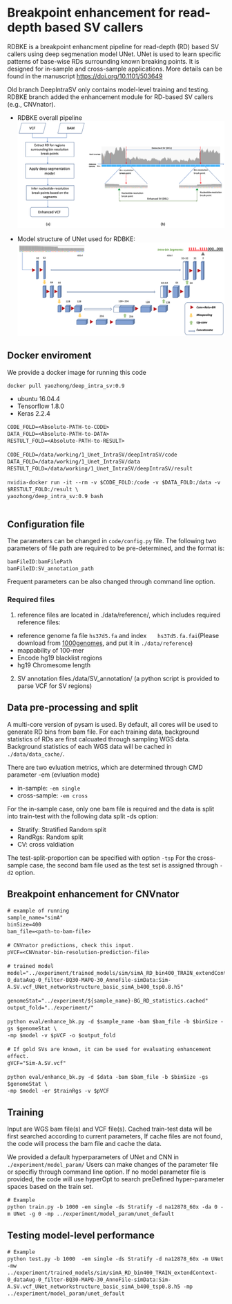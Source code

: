 # Breakpoint enhancement for read-depth based SV callers

RDBKE is a breakpoint enhancment pipeline for read-depth (RD) based SV callers using deep segmenation model UNet.
UNet is used to learn specific patterns of base-wise RDs surrounding known breaking points.
It is designed for in-sample and cross-sample applications.
More details can be found in the manuscript https://doi.org/10.1101/503649

Old branch DeepIntraSV only contains model-level training and testing.
RDBKE branch added the enhancement module for RD-based SV callers (e.g., CNVnator).

* RDBKE overall pipeline
![](figures/Fig1_workflow.png)

* Model structure of UNet used for RDBKE:
![](figures/Fig2_Unet_structure.png)

## Docker enviroment
We provide a docker image for running this code
```
docker pull yaozhong/deep_intra_sv:0.9
```
* ubuntu 16.04.4
* Tensorflow 1.8.0
* Keras 2.2.4

```
CODE_FOLD=<Absolute-PATH-to-CODE>
DATA_FOLD=<Absolute-PATH-to-DATA>
RESTULT_FOLD=<Absolute-PATH-to-RESULT>

CODE_FOLD=/data/working/1_Unet_IntraSV/deepIntraSV/code
DATA_FOLD=/data/working/1_Unet_IntraSV/data
RESTULT_FOLD=/data/working/1_Unet_IntraSV/deepIntraSV/result

nvidia-docker run -it --rm -v $CODE_FOLD:/code -v $DATA_FOLD:/data -v $RESTULT_FOLD:/result \
yaozhong/deep_intra_sv:0.9 bash


```

## Configuration file
The parameters can be changed in `code/config.py` file.
The following two parameters of file path are required to be pre-determined, and the format is:
```
bamFileID:bamFilePath
bamFileID:SV_annotation_path
```
Frequent parameters can be also changed through command line option.

### Required files
1. reference files are located in ./data/reference/, which includes required reference files: 
* reference genome fa file ``hs37d5.fa`` and index ``	hs37d5.fa.fai``(Please download from [1000genomes](http://ftp.1000genomes.ebi.ac.uk/vol1/ftp/technical/reference/phase2_reference_assembly_sequence/),
and put it in ``./data/reference``)
* mappability of 100-mer
* Encode hg19 blacklist regions
* hg19 Chromesome length 

2. SV annotation files./data/SV_annotation/
  (a python script is provided to parse VCF for SV regions)

## Data pre-processing and split
A multi-core version of pysam is used. 
By default, all cores will be used to generate RD bins from bam file. For each training data, 
background statistics of RDs are first calcuated through sampling WGS data.
Background statistics of each WGS data will be cached in `./data/data_cache/`.

There are two evluation metrics, which are determined through CMD parameter -em (evluation mode)
* in-sample: ``-em single``
* cross-sample: ``-em cross``

For the in-sample case, only one bam file is required and the data is split into train-test with the following data split -ds option:

* Stratify: Stratified Random split
* RandRgs: Random split
* CV: cross valdiation

The test-split-proportion can be specified with option ``-tsp``
For the cross-sample case, the second bam file used as the test set is assigned through ``-d2`` option.


## Breakpoint enhancement for CNVnator
```
# example of running
sample_name="simA"
binSize=400
bam_file=<path-to-bam-file>

# CNVnator predictions, check this input.
pVCF=<CNVnator-bin-resolution-prediction-file>

# trained model
model="../experiment/trained_models/sim/simA_RD_bin400_TRAIN_extendContext-0_dataAug-0_filter-BQ30-MAPQ-30_AnnoFile-simData:Sim-A.SV.vcf_UNet_networkstructure_basic_simA_b400_tsp0.8.h5"

genomeStat="../experiment/${sample_name}-BG_RD_statistics.cached"
output_fold="../experiment/"

python eval/enhance_bk.py -d $sample_name -bam $bam_file -b $binSize -gs $genomeStat \
-mp $model -v $pVCF -o $output_fold

# If gold SVs are known, it can be used for evaluating enhancement effect.
gVCF="Sim-A.SV.vcf"

python eval/enhance_bk.py -d $data -bam $bam_file -b $binSize -gs $genomeStat \
-mp $model -er $trainRgs -v $pVCF
```


## Training
Input are WGS bam file(s) and VCF file(s). 
Cached train-test data will be first searched according to current parameters,
If cache files are not found, the code will process the bam file and cache the data.

We provided a default hyperparameters of UNet and CNN in ``./experiment/model_param/``
Users can make changes of the parameter file or specifiy through command line option.
If no model parameter file is provided, the code will use hyperOpt to search preDefined hyper-parameter spaces based on the train set.

```
# Example
python train.py -b 1000 -em single -ds Stratify -d na12878_60x -da 0 -m UNet -g 0 -mp ../experiment/model_param/unet_default
```

## Testing model-level performance
```
# Example
python test.py -b 1000  -em single -ds Stratify -d na12878_60x -m UNet -mw ../experiment/trained_models/sim/simA_RD_bin400_TRAIN_extendContext-0_dataAug-0_filter-BQ30-MAPQ-30_AnnoFile-simData:Sim-A.SV.vcf_UNet_networkstructure_basic_simA_b400_tsp0.8.h5 -mp ../experiment/model_param/unet_default
```





